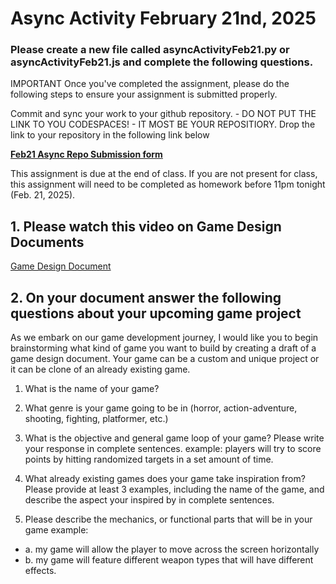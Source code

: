 # Async Activity February 21nd, 2025

### Please create a new file called asyncActivityFeb21.py or asyncActivityFeb21.js and complete the following questions.

IMPORTANT
Once you've completed the assignment, please do the following steps to ensure your assignment is submitted properly.

Commit and sync your work to your github repository. - DO NOT PUT THE LINK TO YOU CODESPACES! - IT MOST BE YOUR REPOSITIORY.
Drop the link to your repository in the following link below

<b>[Feb21 Async Repo Submission form](https://forms.gle/PB5sPqMStPaLxzNSA)</b>


This assignment is due at the end of class. If you are not present for class, this assignment will need to be completed as homework before 11pm tonight (Feb. 21, 2025).

## 1. Please watch this video on Game Design Documents

[Game Design Document](https://www.youtube.com/watch?v=ZE8v7uVGepM&t=124s)

## 2. On your document answer the following questions about your upcoming game project

As we embark on our game development journey, I would like you to begin brainstorming what kind of game you want to build by creating a draft of a game design document.
Your game can be a custom and unique project or it can be clone of an already existing game. 

1. What is the name of your game?

2. What genre is your game going to be in (horror, action-adventure, shooting, fighting, platformer, etc.)

3. What is the objective and general game loop of your game? Please write your response in complete sentences.
example: players will try to score points by hitting randomized targets in a set amount of time. 

4. What already existing games does your game take inspiration from? Please provide at least 3 examples, including the name of the game, and describe the aspect your inspired by in complete sentences.

5. Please describe the mechanics, or functional parts that will be in your game
example: 
- a. my game will allow the player to move across the screen horizontally
- b. my game will feature  different weapon types that will have different effects.
